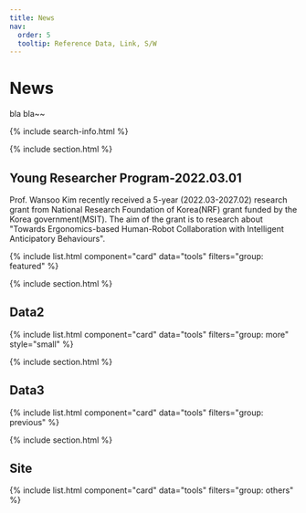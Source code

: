```yaml
---
title: News
nav:
  order: 5
  tooltip: Reference Data, Link, S/W
---
```


# <i class="fas fa-tools"></i> News

bla bla~~


{% include search-info.html %}

{% include section.html %}

## Young Researcher Program-2022.03.01

Prof. Wansoo Kim recently received a 5-year (2022.03-2027.02) research grant from National Research Foundation of Korea(NRF) grant funded by the Korea government(MSIT). The aim of the grant is to research about "Towards Ergonomics-based Human-Robot Collaboration with Intelligent Anticipatory Behaviours". 

{% include list.html component="card" data="tools" filters="group: featured" %}

{% include section.html %}

## Data2

{% include list.html component="card" data="tools" filters="group: more" style="small" %}

{% include section.html %}

## Data3

{% include list.html component="card" data="tools" filters="group: previous" %}

{% include section.html %}

## Site

{% include list.html component="card" data="tools" filters="group: others" %}
